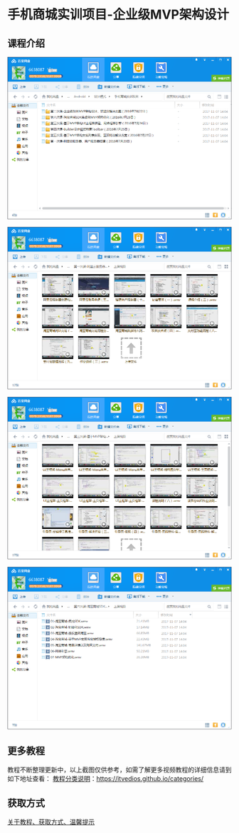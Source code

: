 # 手机商城实训项目-企业级MVP架构设计

## 课程介绍

![](img/企业级MVP架构设计1.png)

<!--more-->

![](img/企业级MVP架构设计2.png)

![](img/企业级MVP架构设计3.png)

![](img/企业级MVP架构设计4.png)

## 更多教程

教程不断整理更新中，以上截图仅供参考，如需了解更多视频教程的详细信息请到如下地址查看：
[教程分类说明](https://itvedios.github.io/categories/)：<https://itvedios.github.io/categories/>

## 获取方式

[关于教程、获取方式、温馨提示](https://itvedios.github.io/about/)
